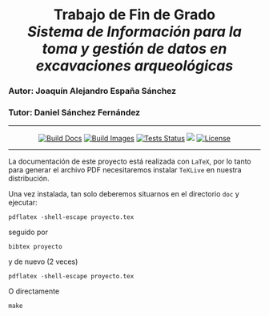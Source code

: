 <center> <h1>Trabajo de Fin de Grado <br> <i>Sistema de Información para la toma y gestión de datos en excavaciones arqueológicas</i></h1> </center>


### Autor: Joaquín Alejandro España Sánchez
### Tutor: Daniel Sánchez Fernández
___
<p align="center"> 
<a href="https://github.com/alexespana/TFG/actions/workflows/docs.yml"><img src="https://github.com/alexespana/TFG/actions/workflows/docs.yml/badge.svg" alt="Build Docs"></a>
<a href="https://github.com/alexespana/TFG/actions/workflows/build.yml"><img src="https://github.com/alexespana/TFG/actions/workflows/build.yml/badge.svg" alt="Build Images"></a>
<a href="https://github.com/alexespana/TFG/actions/workflows/tests.yml"><img src="https://github.com/alexespana/TFG/actions/workflows/tests.yml/badge.svg" alt="Tests Status"></a>
<a href="https://codecov.io/gh/alexespana/TFG"><img src="https://codecov.io/gh/alexespana/TFG/branch/master/graph/badge.svg?token=IRSGLTKUCT"/></a>
<a href="https://www.gnu.org/licenses/gpl-3.0"><img src="https://img.shields.io/badge/License-GPLv3-blue.svg" alt="License"></a>
</p>

___

La documentación de este proyecto está realizada con `LaTeX`, por lo
tanto para generar el archivo PDF necesitaremos instalar `TeXLive` en
nuestra distribución.

Una vez instalada, tan solo deberemos situarnos en el directorio `doc` y ejecutar:

    pdflatex -shell-escape proyecto.tex

seguido por

    bibtex proyecto
    
y de nuevo (2 veces)

    pdflatex -shell-escape proyecto.tex

O directamente

    make
